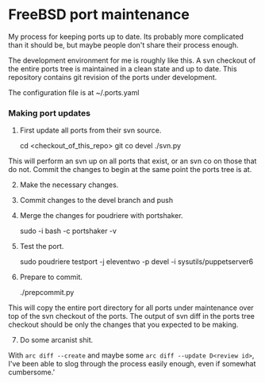 # FreeBSD port maintenance

My process for keeping ports up to date.  Its probably more complicated than it
should be, but maybe people don't share their process enough.

The development environment for me is roughly like this.  A svn checkout of the entire ports tree is maintained in a clean state and up to date.  This repository contains git revision of the ports under development.

The configuration file is at ~/.ports.yaml

### Making port updates

1. First update all ports from their svn source.

    cd <checkout_of_this_repo>
    git co devel
    ./svn.py

This will perform an svn up on all ports that exist, or an svn co on those that
do not.  Commit the changes to begin at the same point the ports tree is at.

2. Make the necessary changes.

3. Commit changes to the devel branch and push

4. Merge the changes for poudriere with portshaker.

    sudo -i bash -c portshaker -v

5. Test the port.

    sudo poudriere testport -j eleventwo -p devel -i sysutils/puppetserver6

6. Prepare to commit.

    ./prepcommit.py

This will copy the entire port directory for all ports under maintenance over top of the svn checkout of the ports.  The output of svn diff in the ports tree checkout should be only the changes that you expected to be making.

7. Do some arcanist shit.

With `arc diff --create` and maybe some `arc diff --update D<review id>`, I've
been able to slog through the process easily enough, even if somewhat
cumbersome.'

